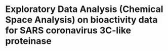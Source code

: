 # Exploratory Data Analysis (Chemical Space Analysis) on bioactivity data for SARS coronavirus 3C-like proteinase
